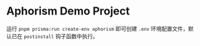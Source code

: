 # Aphorism Demo Project

运行 `pnpm prisma:run create-env aphorism` 即可创建 `.env` 环境配置文件，默认已在 `postinstall` 钩子函数中执行。
